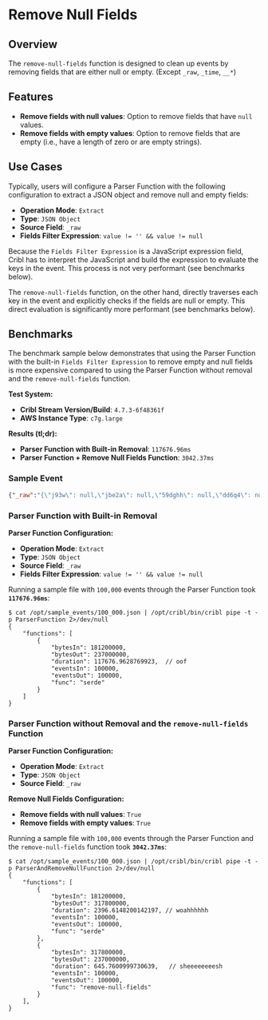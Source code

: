 # Remove Null Fields

## Overview

The `remove-null-fields` function is designed to clean up events by removing fields that are either null or empty. (Except `_raw`, `_time`, `__*`)

## Features

- **Remove fields with null values**: Option to remove fields that have `null` values.
- **Remove fields with empty values**: Option to remove fields that are empty (i.e., have a length of zero or are empty strings).

## Use Cases

Typically, users will configure a Parser Function with the following configuration to extract a JSON object and remove null and empty fields:

- **Operation Mode**: `Extract`
- **Type**: `JSON Object`
- **Source Field**: `_raw`
- **Fields Filter Expression**: `value != '' && value != null`

Because the `Fields Filter Expression` is a JavaScript expression field, Cribl has to interpret the JavaScript and build the expression to evaluate the keys in the event. This process is not very performant (see benchmarks below).

The `remove-null-fields` function, on the other hand, directly traverses each key in the event and explicitly checks if the fields are null or empty. This direct evaluation is significantly more performant (see benchmarks below).

## Benchmarks

The benchmark sample below demonstrates that using the Parser Function with the built-in `Fields Filter Expression` to remove empty and null fields is more expensive compared to using the Parser Function without removal and the `remove-null-fields` function.

**Test System:**
- **Cribl Stream Version/Build**: `4.7.3-6f48361f`
- **AWS Instance Type**: `c7g.large`

**Results (tl;dr):**
- **Parser Function with Built-in Removal**: `117676.96ms`
- **Parser Function + Remove Null Fields Function**: `3042.37ms`

### Sample Event

```json
{"_raw":"{\"j93w\": null,\"jbe2a\": null,\"59dghh\": null,\"dd6q4\": null,\"ywrjn\": null,\"jddlr\": null,\"x377y\": null,\"u151fh\": null,\"3rx4c\": null,\"lu04lj\": null,\"7bljv\": null,\"la80lk\": null,\"qr7w4\": null,\"myc9cf\": null,\"o0f44\": null,\"t2mx4\": null,\"u3y3\": null,\"3oe68\": null,\"tvhzc\": null,\"v355s\": null,\"0y7nxk\": null,\"kxu6eh\": null,\"1vlyoj\": null,\"las3si\": null,\"8gtus\": null,\"6h74uj\": null,\"ecakx\": null,\"35j54\": null,\"7f99h\": null,\"5ic71\": null,\"jg1zv\": null,\"zzj69\": null,\"n2kq6\": null,\"5zbs7\": \"\",\"m5hfj\": \"\",\"nuwfh\": \"\",\"svh79\": \"\",\"6m01z\": \"\",\"3mbhw\": \"\",\"c2mjo\": \"\",\"t20xcf\": \"\",\"ygjpf\": \"\",\"06nn2\": \"\",\"3lgr4g\": \"\",\"x3bcz\": \"\",\"h5y93j\": \"\",\"jbpwx\": \"\",\"lbhar\": \"\",\"kbkkp\": \"\",\"z4pk0h\": \"\",\"fkpolk\": \"\",\"2nezn\": \"\",\"zj012\": \"\",\"nyxmvi\": \"\",\"brr45f\": \"\",\"8wkry\": \"\",\"g5cuz\": \"\",\"o6kgj\": \"\",\"pld7j\": \"\",\"7eiqx\": \"\",\"0ckf2\": \"\",\"ooyvr\": \"\",\"9rbxn\": \"\",\"b5m1m\": \"\",\"cf1rhi\": \"\",\"4xevp\": \"\",\"vo2bo\": \"e7knwk\",\"5o553\": \"nc0qa\",\"1kncn\": \"tw398\",\"9pwe9\": \"1931s\",\"1gat7\": \"om8y7\",\"mmd3l\": \"d9k6k\",\"wxxq2\": \"634tz\",\"4ue14\": \"wh6wl\",\"jkg7\": \"7bf5b\",\"z8wpp\": \"vekai\",\"d04j5\": \"5tvvr\",\"zd075\": \"lzaga\",\"fqxh4k\": \"e06tq\",\"zfnrt\": \"30oqz\",\"dzzkl\": \"oj5cj\",\"klgpll\": \"s2jatk\",\"qcr1mj\": \"tv7bgg\",\"wh86h\": \"y4rpc\",\"6epwz\": \"lco99k\",\"653nb\": \"c5kodl\",\"jvbi4\": \"mpzhv\",\"eqduc\": \"dapqwh\",\"1p5cm\": \"lngytl\",\"8s1pr\": \"qx2xo\",\"1d8qdj\": \"v9z9h\",\"xh4b3\": \"io25s\",\"4xt0tj\": \"dw3ssf\",\"8i5zc\": \"lw3it\",\"6ly0j\": \"1mee4\",\"fa9qr\": \"pzyop\",\"mctrc\": \"53a0a\",\"5mpyai\": \"rj6rd\",\"xt9fj\": \"24gnc\",\"40k0w\": \"83ltrk\"}"}
```

### Parser Function with Built-in Removal

**Parser Function Configuration:**
- **Operation Mode**: `Extract`
- **Type**: `JSON Object`
- **Source Field**: `_raw`
- **Fields Filter Expression**: `value != '' && value != null`

Running a sample file with `100,000` events through the Parser Function took **`117676.96ms`**:

```shell
$ cat /opt/sample_events/100_000.json | /opt/cribl/bin/cribl pipe -t -p ParserFunction 2>/dev/null
{
    "functions": [
        {
            "bytesIn": 181200000,
            "bytesOut": 237000000,
            "duration": 117676.9628769923,  // oof
            "eventsIn": 100000,
            "eventsOut": 100000,
            "func": "serde"
        }
    ]
}
```

### Parser Function without Removal and the `remove-null-fields` Function

**Parser Function Configuration:**
- **Operation Mode**: `Extract`
- **Type**: `JSON Object`
- **Source Field**: `_raw`

**Remove Null Fields Configuration:**
- **Remove fields with null values**: `True`
- **Remove fields with empty values**: `True`

Running a sample file with `100,000` events through the Parser Function and the `remove-null-fields` function took **`3042.37ms`**:

```shell
$ cat /opt/sample_events/100_000.json | /opt/cribl/bin/cribl pipe -t -p ParserAndRemoveNullFunction 2>/dev/null
{
    "functions": [
        {
            "bytesIn": 181200000,
            "bytesOut": 317800000,
            "duration": 2396.6148200142197, // woahhhhhh
            "eventsIn": 100000,
            "eventsOut": 100000,
            "func": "serde"
        },
        {
            "bytesIn": 317800000,
            "bytesOut": 237000000,
            "duration": 645.7600999730639,   // sheeeeeeeesh
            "eventsIn": 100000,
            "eventsOut": 100000,
            "func": "remove-null-fields"
        }
    ],
}
```
